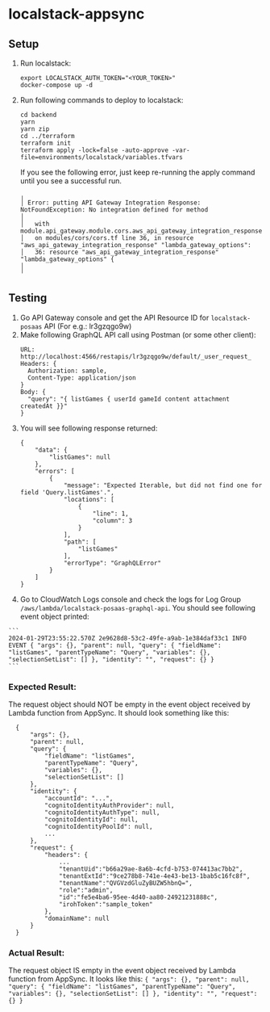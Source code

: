 # localstack-appsync

## Setup

1. Run localstack:
    ```
    export LOCALSTACK_AUTH_TOKEN="<YOUR_TOKEN>"
    docker-compose up -d
    ```
2. Run following commands to deploy to localstack:
    ```
    cd backend
    yarn
    yarn zip
    cd ../terraform
    terraform init
    terraform apply -lock=false -auto-approve -var-file=environments/localstack/variables.tfvars
    ```

    If you see the following error, just keep re-running the apply command until you see a successful run.
      ```
      ╷
      │ Error: putting API Gateway Integration Response: NotFoundException: No integration defined for method
      │ 
      │   with module.api_gateway.module.cors.aws_api_gateway_integration_response.lambda_gateway_options,
      │   on modules/cors/cors.tf line 36, in resource "aws_api_gateway_integration_response" "lambda_gateway_options":
      │   36: resource "aws_api_gateway_integration_response" "lambda_gateway_options" {
      │ 
      ╵
      ```

  ## Testing

  1. Go API Gateway console and get the API Resource ID for `localstack-posaas` API (For e.g.: lr3gzqgo9w)
  2. Make following GraphQL API call using Postman (or some other client):
      ```
      URL: http://localhost:4566/restapis/lr3gzqgo9w/default/_user_request_
      Headers: {
        Authorization: sample,
        Content-Type: application/json
      }
      Body: {
        "query": "{ listGames { userId gameId content attachment createdAt }}"
      }
      ```
  3. You will see following response returned:
      ```
      {
          "data": {
              "listGames": null
          },
          "errors": [
              {
                  "message": "Expected Iterable, but did not find one for field 'Query.listGames'.",
                  "locations": [
                      {
                          "line": 1,
                          "column": 3
                      }
                  ],
                  "path": [
                      "listGames"
                  ],
                  "errorType": "GraphQLError"
              }
          ]
      }
      ```
  4. Go to CloudWatch Logs console and check the logs for Log Group `/aws/lambda/localstack-posaas-graphql-api`. You should see following event object printed:

    ```
    2024-01-29T23:55:22.570Z 2e9628d8-53c2-49fe-a9ab-1e384daf33c1 INFO EVENT { "args": {}, "parent": null, "query": { "fieldName": "listGames", "parentTypeName": "Query", "variables": {}, "selectionSetList": [] }, "identity": "", "request": {} }
    ```

  ### Expected Result:
  The request object should NOT be empty in the event object received by Lambda function from AppSync. It should look something like this:
  ```
    {
        "args": {}, 
        "parent": null, 
        "query": { 
            "fieldName": "listGames",
            "parentTypeName": "Query", 
            "variables": {}, 
            "selectionSetList": [] 
        },
        "identity": {
            "accountId": "...",
            "cognitoIdentityAuthProvider": null,
            "cognitoIdentityAuthType": null,
            "cognitoIdentityId": null,
            "cognitoIdentityPoolId": null,
            ...
        },
        "request": {
            "headers": {
                ...
                "tenantUid":"b66a29ae-8a6b-4cfd-b753-074413ac7bb2",
                "tenantExtId":"9ce278b8-741e-4e43-be13-1bab5c16fc8f",
                "tenantName":"QVGVzdGluZyBUZW5hbnQ=",
                "role":"admin",
                "id":"fe5e4ba6-95ee-4d40-aa80-24921231888c",
                "irohToken":"sample_token"
            },
            "domainName": null
        }
    }
  ```

  ### Actual Result:
  The request object IS empty in the event object received by Lambda function from AppSync. It looks like this:
    ```
      {
          "args": {},
          "parent": null,
          "query": {
              "fieldName": "listGames",
              "parentTypeName": "Query",
              "variables": {},
              "selectionSetList": []
          },
          "identity": "",
          "request": {}
      }
    ```
